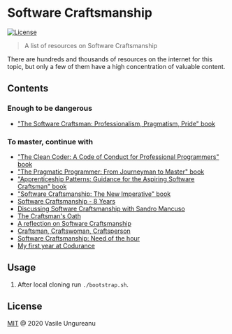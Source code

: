 # Software Craftsmanship

<a href="https://github.com/VasileUngureanu/repository-template/blob/master/LICENSE"><img src="https://img.shields.io/badge/license-MIT-green.svg" alt="License"></a>

> A list of resources on Software Craftsmanship

There are hundreds and thousands of resources on the internet for this topic, but only a few of them have a high concentration of valuable content.

## Contents

### Enough to be dangerous

* ["The Software Craftsman: Professionalism, Pragmatism, Pride" book](https://www.goodreads.com/book/show/23215733-the-software-craftsman)

### To master, continue with

* ["The Clean Coder: A Code of Conduct for Professional Programmers" book](https://www.goodreads.com/book/show/10284614-the-clean-coder)
* ["The Pragmatic Programmer: From Journeyman to Master" book](https://www.goodreads.com/book/show/4099.The_Pragmatic_Programmer)
* ["Apprenticeship Patterns: Guidance for the Aspiring Software Craftsman" book](https://www.goodreads.com/book/show/5608045-apprenticeship-patterns)
* ["Software Craftsmanship: The New Imperative" book](https://www.goodreads.com/book/show/1035377.Software_Craftsmanship?ac=1&from_search=true&qid=3w5SfwIqmx&rank=2)
* [Software Craftsmanship - 8 Years](https://www.youtube.com/watch?v=G2UoAPcgs9o)
* [Discussing Software Craftsmanship with Sandro Mancuso](https://www.youtube.com/watch?v=6spfaAGfmt8)
* [The Craftsman's Oath](https://www.youtube.com/watch?v=17vTLSkXTOo)
* [A reflection on Software Craftsmanship](https://codurance.com/careers/2017/08/21/a-reflection-on-software-craftsmanship/)
* [Craftsman, Craftswoman, Craftsperson](https://blog.cleancoder.com/uncle-bob/2018/05/02/Craftsman-Craftswoman-Craftsperson.html)
* [Software Craftsmanship: Need of the hour](https://medium.com/technogise/software-craftsmanship-need-of-the-hour-f86413135bcd)
* [My first year at Codurance](https://codurance.com/2017/05/19/my-first-year-at-codurance/)

## Usage

1. After local cloning run `./bootstrap.sh`.

License
-------

[MIT](LICENSE) @ 2020 Vasile Ungureanu
